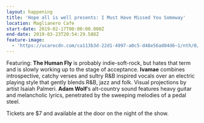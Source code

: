```yaml
---
layout: happening
title: 'Hope all is well presents: I Must Have Missed You Someway'
location: Maglianero Cafe
start-date: 2019-02-17T00:00:00.000Z
end-date: 2019-03-23T20:54:29.588Z
feature-image:
  - 'https://ucarecdn.com/ca113b3d-22d1-4997-a0c5-d48e56ad04d6~1/nth/0/'
---
```

Featuring: **The Human Fly** is probably indie-soft-rock, but hates that term and is slowly working up to the stage of acceptance. **Ivamae** combines introspective, catchy verses and sultry R&B inspired vocals over an electric playing style that gently blends R&B, jazz and folk. Visual projections by artist Isaiah Palmeri. **Adam Wolf**’s alt-country sound features heavy guitar and melancholic lyrics, penetrated by the sweeping melodies of a pedal steel.

Tickets are $7 and available at the door on the night of the show.
